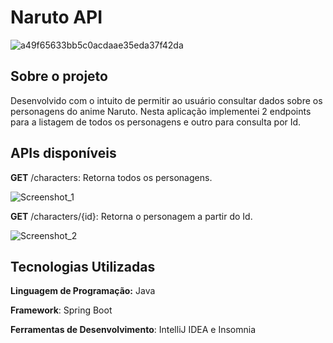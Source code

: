 # Naruto API 
![a49f65633bb5c0acdaae35eda37f42da](https://github.com/user-attachments/assets/bb894ba4-c3b1-42fa-91ae-7d9c5f987a5a)

## Sobre o projeto
Desenvolvido com o intuito de permitir ao usuário consultar dados sobre os personagens do anime Naruto. 
Nesta aplicação implementei 2 endpoints para a listagem de todos os personagens e outro para consulta por Id.

## APIs disponíveis

**GET** /characters: Retorna todos os personagens.

![Screenshot_1](https://github.com/user-attachments/assets/b871dd46-3a79-4280-bea0-d432a22cf0af)

**GET** /characters/{id}: Retorna o personagem a partir do Id.

![Screenshot_2](https://github.com/user-attachments/assets/aa3ba731-9c4d-4027-a380-775193c84694)

## Tecnologias Utilizadas 
**Linguagem de Programação:** Java

**Framework**: Spring Boot

**Ferramentas de Desenvolvimento**: IntelliJ IDEA e Insomnia
